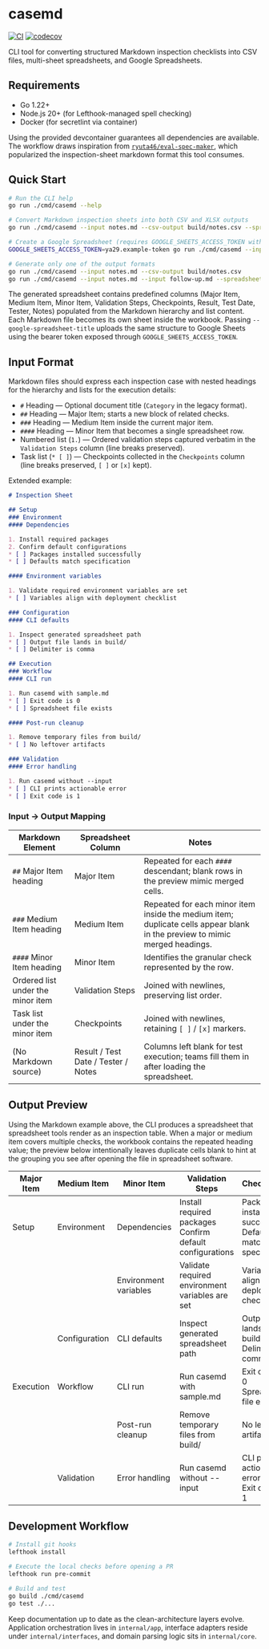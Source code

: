 # casemd

[![CI](https://github.com/9renpoto/casemd/actions/workflows/ci.yml/badge.svg)](https://github.com/9renpoto/casemd/actions/workflows/ci.yml)
[![codecov](https://codecov.io/gh/9renpoto/casemd/graph/badge.svg?token=D63wbdaCah)](https://codecov.io/gh/9renpoto/casemd)

CLI tool for converting structured Markdown inspection checklists into CSV files, multi-sheet spreadsheets, and Google Spreadsheets.

## Requirements

- Go 1.22+
- Node.js 20+ (for Lefthook-managed spell checking)
- Docker (for secretlint via container)

Using the provided devcontainer guarantees all dependencies are available. The workflow draws inspiration from [`ryuta46/eval-spec-maker`](https://github.com/ryuta46/eval-spec-maker), which popularized the inspection-sheet markdown format this tool consumes.
<!-- cspell:word ryuta -->

## Quick Start

```sh
# Run the CLI help
go run ./cmd/casemd --help

# Convert Markdown inspection sheets into both CSV and XLSX outputs
go run ./cmd/casemd --input notes.md --csv-output build/notes.csv --spreadsheet-output build/notes.xlsx

# Create a Google Spreadsheet (requires GOOGLE_SHEETS_ACCESS_TOKEN with an OAuth token)
GOOGLE_SHEETS_ACCESS_TOKEN=ya29.example-token go run ./cmd/casemd --input notes.md --google-spreadsheet-title "Inspection Sheet Export"

# Generate only one of the output formats
go run ./cmd/casemd --input notes.md --csv-output build/notes.csv
go run ./cmd/casemd --input notes.md --input follow-up.md --spreadsheet-output build/all-notes.xlsx
```

The generated spreadsheet contains predefined columns (Major Item, Medium Item, Minor Item, Validation Steps, Checkpoints, Result, Test Date, Tester, Notes) populated from the Markdown hierarchy and list content.
Each Markdown file becomes its own sheet inside the workbook.
Passing `--google-spreadsheet-title` uploads the same structure to Google Sheets using the bearer token exposed through `GOOGLE_SHEETS_ACCESS_TOKEN`.

## Input Format

Markdown files should express each inspection case with nested headings for the hierarchy and lists for the execution details:

- `#` Heading — Optional document title (`Category` in the legacy format).
- `##` Heading — Major Item; starts a new block of related checks.
- `###` Heading — Medium Item inside the current major item.
- `####` Heading — Minor Item that becomes a single spreadsheet row.
- Numbered list (`1.`) — Ordered validation steps captured verbatim in the `Validation Steps` column (line breaks preserved).
- Task list (`* [ ]`) — Checkpoints collected in the `Checkpoints` column (line breaks preserved, `[ ]` or `[x]` kept).

Extended example:

```markdown
# Inspection Sheet

## Setup
### Environment
#### Dependencies

1. Install required packages
2. Confirm default configurations
* [ ] Packages installed successfully
* [ ] Defaults match specification

#### Environment variables

1. Validate required environment variables are set
* [ ] Variables align with deployment checklist

### Configuration
#### CLI defaults

1. Inspect generated spreadsheet path
* [ ] Output file lands in build/
* [ ] Delimiter is comma

## Execution
### Workflow
#### CLI run

1. Run casemd with sample.md
* [ ] Exit code is 0
* [ ] Spreadsheet file exists

#### Post-run cleanup

1. Remove temporary files from build/
* [ ] No leftover artifacts

### Validation
#### Error handling

1. Run casemd without --input
* [ ] CLI prints actionable error
* [ ] Exit code is 1
```

### Input → Output Mapping

| Markdown Element | Spreadsheet Column | Notes |
| --- | --- | --- |
| `##` Major Item heading | Major Item | Repeated for each `####` descendant; blank rows in the preview mimic merged cells. |
| `###` Medium Item heading | Medium Item | Repeated for each minor item inside the medium item; duplicate cells appear blank in the preview to mimic merged headings. |
| `####` Minor Item heading | Minor Item | Identifies the granular check represented by the row. |
| Ordered list under the minor item | Validation Steps | Joined with newlines, preserving list order. |
| Task list under the minor item | Checkpoints | Joined with newlines, retaining `[ ]` / `[x]` markers. |
| (No Markdown source) | Result / Test Date / Tester / Notes | Columns left blank for test execution; teams fill them in after loading the spreadsheet. |

## Output Preview

Using the Markdown example above, the CLI produces a spreadsheet that spreadsheet tools render as an inspection table. When a major or medium item covers multiple checks, the workbook contains the repeated heading value; the preview below intentionally leaves duplicate cells blank to hint at the grouping you see after opening the file in spreadsheet software.

| Major Item | Medium Item | Minor Item | Validation Steps | Checkpoints | Result | Test Date | Tester | Notes |
| --- | --- | --- | --- | --- | --- | --- | --- | --- |
| Setup | Environment | Dependencies | Install required packages<br>Confirm default configurations | Packages installed successfully<br>Defaults match specification |  |  |  |  |
|  |  | Environment variables | Validate required environment variables are set | Variables align with deployment checklist |  |  |  |  |
|  | Configuration | CLI defaults | Inspect generated spreadsheet path | Output file lands in build/<br>Delimiter is comma |  |  |  |  |
| Execution | Workflow | CLI run | Run casemd with sample.md | Exit code is 0<br>Spreadsheet file exists |  |  |  |  |
|  |  | Post-run cleanup | Remove temporary files from build/ | No leftover artifacts |  |  |  |  |
|  | Validation | Error handling | Run casemd without --input | CLI prints actionable error<br>Exit code is 1 |  |  |  |  |

## Development Workflow

```sh
# Install git hooks
lefthook install

# Execute the local checks before opening a PR
lefthook run pre-commit

# Build and test
go build ./cmd/casemd
go test ./...
```

Keep documentation up to date as the clean-architecture layers evolve. Application orchestration lives in `internal/app`, interface adapters reside under `internal/interfaces`, and domain parsing logic sits in `internal/core`.
